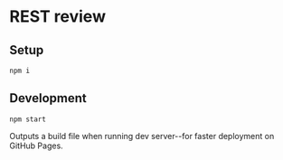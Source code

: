 # REST review

## Setup

`npm i`

## Development

`npm start`

Outputs a build file when running dev server--for faster deployment on GitHub Pages.
